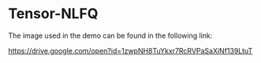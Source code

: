 # Tensor-NLFQ

The image used in the demo can be found in the following link:

https://drive.google.com/open?id=1zwpNH8TuYkxr7RcRVPaSaXiNf139LtuT
